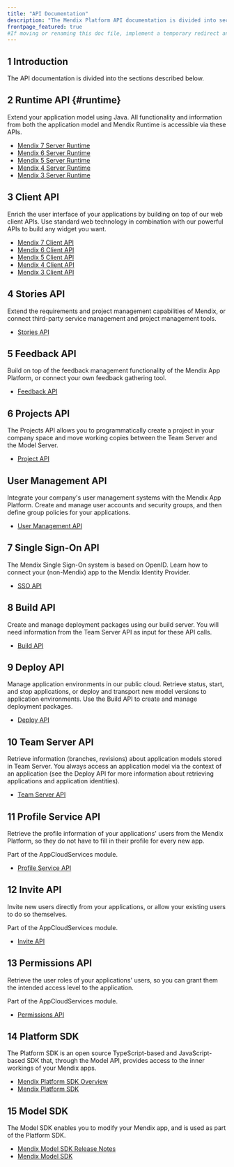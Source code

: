 ```yaml
---
title: "API Documentation"
description: "The Mendix Platform API documentation is divided into sections such as Runtime, Client, Feedback, and Deploy."
frontpage_featured: true
#If moving or renaming this doc file, implement a temporary redirect and let the respective team know they should update the URL in the product. See Mapping to Products for more details.
---
```


## 1 Introduction

The API documentation is divided into the sections described below.

## 2 Runtime API {#runtime}

Extend your application model using Java. All functionality and information from both the application model and Mendix Runtime is accessible via these APIs.

* [Mendix 7 Server Runtime](https://apidocs.mendix.com/7/runtime/)
* [Mendix 6 Server Runtime](https://apidocs.mendix.com/6/runtime/)
* [Mendix 5 Server Runtime](https://apidocs.mendix.com/5/runtime/)
* [Mendix 4 Server Runtime](https://apidocs.mendix.com/4/runtime/)
* [Mendix 3 Server Runtime](https://apidocs.mendix.com/3/runtime/)

## 3 Client API

Enrich the user interface of your applications by building on top of our web client APIs. Use standard web technology in combination with our powerful APIs to build any widget you want.

* [Mendix 7 Client API](https://apidocs.mendix.com/7/client/)
* [Mendix 6 Client API](https://apidocs.mendix.com/6/client/)
* [Mendix 5 Client API](https://apidocs.mendix.com/5/client/)
* [Mendix 4 Client API](https://apidocs.mendix.com/4/client/)
* [Mendix 3 Client API](https://apidocs.mendix.com/3/client/)

## 4 Stories API

Extend the requirements and project management capabilities of Mendix, or connect third-party service management and project management tools.

* [Stories API](stories-api)

## 5 Feedback API

Build on top of the feedback management functionality of the Mendix App Platform, or connect your own feedback gathering tool.

* [Feedback API](feedback-api)

## 6 Projects API

The Projects API allows you to programmatically create a project in your company space and move working copies between the Team Server and the Model Server.

* [Project API](projects-api)

## User Management API

Integrate your company's user management systems with the Mendix App Platform. Create and manage user accounts and security groups, and then define group policies for your applications.

* [User Management API](user-management-api)

## 7 Single Sign-On API

The Mendix Single Sign-On system is based on OpenID. Learn how to connect your (non-Mendix) app to the Mendix Identity Provider.

* [SSO API](single-sign-on-api)

## 8 Build API

Create and manage deployment packages using our build server. You will need information from the Team Server API as input for these API calls.

* [Build API](build-api)

## 9 Deploy API

Manage application environments in our public cloud. Retrieve status, start, and stop applications, or deploy and transport new model versions to application environments. Use the Build API to create and manage deployment packages.

* [Deploy API](deploy-api)

## 10 Team Server API

Retrieve information (branches, revisions) about application models stored in Team Server. You always access an application model via the context of an application (see the Deploy API for more information about retrieving applications and application identities).

* [Team Server API](team-server-api)

## 11 Profile Service API

Retrieve the profile information of your applications' users from the Mendix Platform, so they do not have to fill in their profile for every new app.

Part of the AppCloudServices module.

* [Profile Service API](profile-api)

## 12 Invite API

Invite new users directly from your applications, or allow your existing users to do so themselves.

Part of the AppCloudServices module.

* [Invite API](invite-api)

## 13 Permissions API

Retrieve the user roles of your applications' users, so you can grant them the intended access level to the application.

Part of the AppCloudServices module.

* [Permissions API](permissions-api)

## 14 Platform SDK

The Platform SDK is an open source TypeScript-based and JavaScript-based SDK that, through the Model API, provides access to the inner workings of your Mendix apps.

* [Mendix Platform SDK Overview](../mxsdk/index)
* [Mendix Platform SDK](https://apidocs.mendix.com/platformsdk/latest/index.html)

## 15 Model SDK

The Model SDK enables you to modify your Mendix app, and is used as part of the Platform SDK.

* [Mendix Model SDK Release Notes](/releasenotes/sdk/model-sdk)
* [Mendix Model SDK](https://apidocs.mendix.com/modelsdk/latest/index.html)
